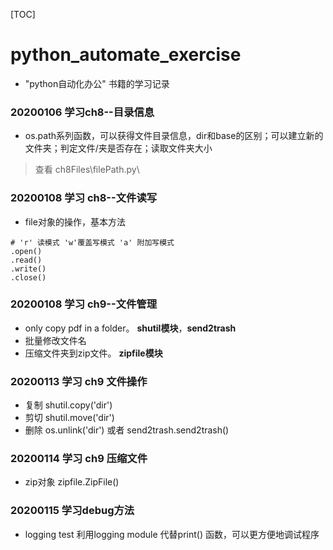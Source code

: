 [TOC]
# python_automate_exercise
- "python自动化办公" 书籍的学习记录
### 20200106 学习ch8--目录信息
- os.path系列函数，可以获得文件目录信息，dir和base的区别；可以建立新的文件夹；判定文件/夹是否存在；读取文件夹大小
> 查看 ch8Files\\filePath.py\
### 20200108 学习 ch8--文件读写
- file对象的操作，基本方法
```
# 'r' 读模式 'w'覆盖写模式 'a' 附加写模式
.open()
.read()
.write()
.close()

```
### 20200108 学习 ch9--文件管理
- only copy pdf in a folder。 **shutil模块**，**send2trash**
- 批量修改文件名 
- 压缩文件夹到zip文件。  **zipfile模块**

### 20200113 学习 ch9 文件操作 
- 复制 shutil.copy('dir')
- 剪切 shutil.move('dir')
- 删除 os.unlink('dir')  或者 send2trash.send2trash()
### 20200114 学习 ch9 压缩文件
- zip对象 zipfile.ZipFile()

### 20200115 学习debug方法
- logging test 利用logging module 代替print() 函数，可以更方便地调试程序

